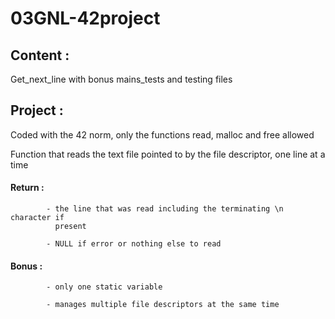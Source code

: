 # 03GNL-42project

## Content :

Get_next_line with bonus  mains_tests and testing files

## Project :

Coded with the 42 norm, only the functions read, malloc and free allowed

Function that reads the text file pointed to by the file descriptor, one line at a time

#### Return : 
  
			- the line that was read including the terminating \n character if
			  present
        
			- NULL if error or nothing else to read
      
####	Bonus :
  
			- only one static variable
      
			- manages multiple file descriptors at the same time
